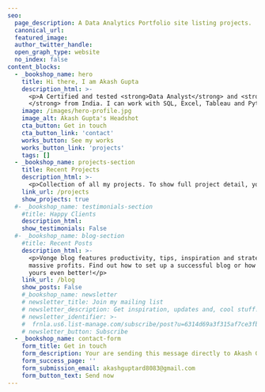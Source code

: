 ```yaml
---
seo:
  page_description: A Data Analytics Portfolio site listing projects.
  canonical_url:
  featured_image:
  author_twitter_handle:
  open_graph_type: website
  no_index: false
content_blocks:
  - _bookshop_name: hero
    title: Hi there, I am Akash Gupta
    description_html: >-
      <p>A Certified and tested <strong>Data Analyst</strong> and <strong>AI Enthusiast
      </strong> from India. I can work with SQL, Excel, Tableau and Python to solve the complex business problem and share insights in interactive way.</p>
    image: /images/hero-profile.jpg
    image_alt: Akash Gupta's Headshot
    cta_button: Get in touch
    cta_button_link: 'contact'
    works_button: See my works
    works_button_link: 'projects'
    tags: []
  - _bookshop_name: projects-section
    title: Recent Projects
    description_html: >-
      <p>Collection of all my projects. To show full project detail, you might have to visit external places. Fell free to checkout!</p>
    link_url: /projects
    show_projects: true
  #- _bookshop_name: testimonials-section
    #title: Happy Clients
    description_html:
    show_testimonials: False
  #- _bookshop_name: blog-section
    #title: Recent Posts
    description_html: >-
      <p>Vonge blog features productivity, tips, inspiration and strategies for
      massive profits. Find out how to set up a successful blog or how to make
      yours even better!</p>
    link_url: /blog
    show_posts: False
    #_bookshop_name: newsletter
    # newsletter_title: Join my mailing list
    # newsletter_description: Get inspiration, updates and, cool stuff!
    # newsletter_identifier: >-
    #  frnla.us6.list-manage.com/subscribe/post?u=6314d69a3f315af7ce3fb00a0&amp;id=3038727cc3
    # newsletter_button: Subscribe
  - _bookshop_name: contact-form
    form_title: Get in touch
    form_description: Your are sending this message directly to Akash Gupta's email address.
    form_success_page: ''
    form_submission_email: akashguptard8083@gmail.com
    form_button_text: Send now
---
```

